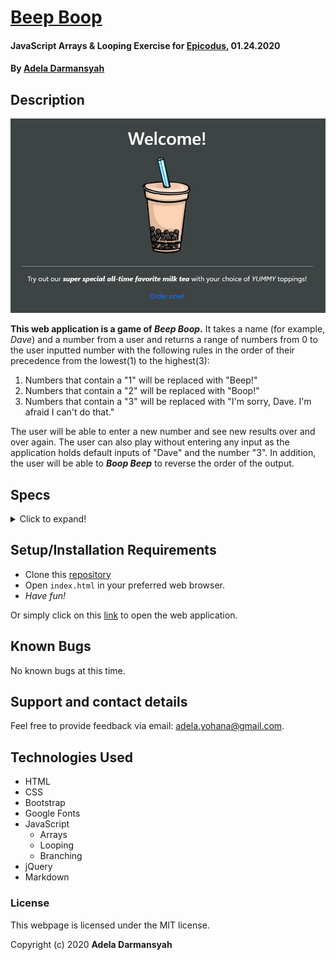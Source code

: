 # [Beep Boop](https://github.com/ayohana/beep-boop.git/)

#### JavaScript Arrays & Looping Exercise for [Epicodus](https://www.epicodus.com/), 01.24.2020

#### By [**Adela Darmansyah**](https://ayohana.github.io/portfolio/)

## Description

![A screenshot of Beep Boop's homepage](/img/homepage.JPG)

**This web application is a game of _Beep Boop_.** It takes a name (for example, _Dave_) and a number from a user and returns a range of numbers from 0 to the user inputted number with the following rules in the order of their precedence from the lowest(1) to the highest(3):

1. Numbers that contain a "1" will be replaced with "Beep!"
2. Numbers that contain a "2" will be replaced with "Boop!"
3. Numbers that contain a "3" will be replaced with "I'm sorry, Dave. I'm afraid I can't do that."

The user will be able to enter a new number and see new results over and over again. The user can also play without entering any input as the application holds default inputs of "Dave" and the number "3". In addition, the user will be able to **_Boop Beep_** to reverse the order of the output.

## Specs

<details>
  <summary>Click to expand!</summary>

| Spec | Input | Output |
| :-------------     | :------------- | :------------- |
| **Homepage** | User accesses index.html | Homepage with user input form |
| **Program Gathers User Input** | "5" | `Console:` "5" |
| **Program Shows the Return Output** | "5" | "5" |
| **Program Returns a Range of Numbers from 0 to User Inputted Number**| "5" | "0, 1, 2, 3, 4, 5" |
| **Program Applies Rule #1: Replaces Numbers Containing a "1" with "Beep!"**| "1" | "0, Beep!" |
| **Program Applies Rule #2: Replaces Numbers Containing a "2" with "Boop!"**| "2" | "0, Beep!, Boop!" |
| **Program Applies Rule #3: Replaces Numbers Containing a "3" with "I'm sorry, Dave. I'm afraid I can't do that."**| "3" | "0, Beep!, Boop!, I'm sorry, Dave. I'm afraid I can't do that." |
| **Program Applies Precedence Levels to the Rules: <br> &nbsp;&nbsp; #1 (Lowest) <br> &nbsp;&nbsp; #2 (Middle) <br> &nbsp;&nbsp; #3 (Highest)**| "13" | "0, Beep!, Boop!, I'm sorry, Dave. I'm afraid I can't do that., 4, 5, 6, 7, 8, 9, Beep!, Beep!, Boop!, I'm sorry, Dave. I'm afraid I can't do that." |
| **Program Allows User to Reverse the Output"**| "3" | "I'm sorry, Dave. I'm afraid I can't do that., Boop!, Beep!, 0" |
| **Program Gathers User's Name and Replaces "Dave" with the User's Name**| "Amy", "3" | "0, Beep!, Boop!, I'm sorry, Amy. I'm afraid I can't do that." |
| **Program Holds Default Inputs of "Dave" and/or "3" if the User Input(s) is/are Empty.**| "", "" | "0, Beep!, Boop!, I'm sorry, Dave. I'm afraid I can't do that." |
</details>

## Setup/Installation Requirements

* Clone this [repository](https://github.com/ayohana/beep-boop.git/)
* Open `index.html` in your preferred web browser.
* _Have fun!_

Or simply click on this [link](https://ayohana.github.io/beep-boop/) to open the web application.

## Known Bugs

No known bugs at this time.

## Support and contact details

Feel free to provide feedback via email: adela.yohana@gmail.com.

## Technologies Used

* HTML
* CSS
* Bootstrap
* Google Fonts
* JavaScript
  - Arrays
  - Looping
  - Branching
* jQuery
* Markdown

### License

This webpage is licensed under the MIT license.

Copyright (c) 2020 **Adela Darmansyah**